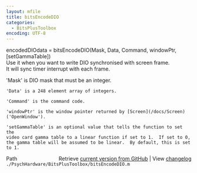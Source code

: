 ```yaml
---
layout: mfile
title: bitsEncodeDIO
categories:
  - BitsPlusToolbox
encoding: UTF-8
---
```


 encodedDIOdata = bitsEncodeDIO(Mask, Data, Command, windowPtr, [setGammaTable])  
   Use it when you want to write DIO synchronised with screen frame.  
   It will sync timer interrupt with each frame.  

   'Mask' is DIO mask that must be an integer.  

    'Data' is a 248 element array of integers.  

    'Command' is the command code.  

    'windowPtr' is the window pointer returned by [Screen](/docs/Screen)('OpenWindow').  

    'setGammaTable' is an optional value that tells the function to set the  
    video card gamma table to a linear function if set to 1.  If set to 0,  
    the gamma table will be assumed to be linear.  By default, this is set  
    to 1.  


<div class="code_header" style="text-align:right;">
  <span style="float:left;">Path&nbsp;&nbsp;</span> <span class="counter">Retrieve <a href=
  "https://raw.github.com/Psychtoolbox-3/Psychtoolbox-3/beta/./PsychHardware/BitsPlusToolbox/bitsEncodeDIO.m">current version from GitHub</a> | View <a href=
  "https://github.com/Psychtoolbox-3/Psychtoolbox-3/commits/beta/./PsychHardware/BitsPlusToolbox/bitsEncodeDIO.m">changelog</a></span>
</div>
<div class="code">
  <code>./PsychHardware/BitsPlusToolbox/bitsEncodeDIO.m</code>
</div>
